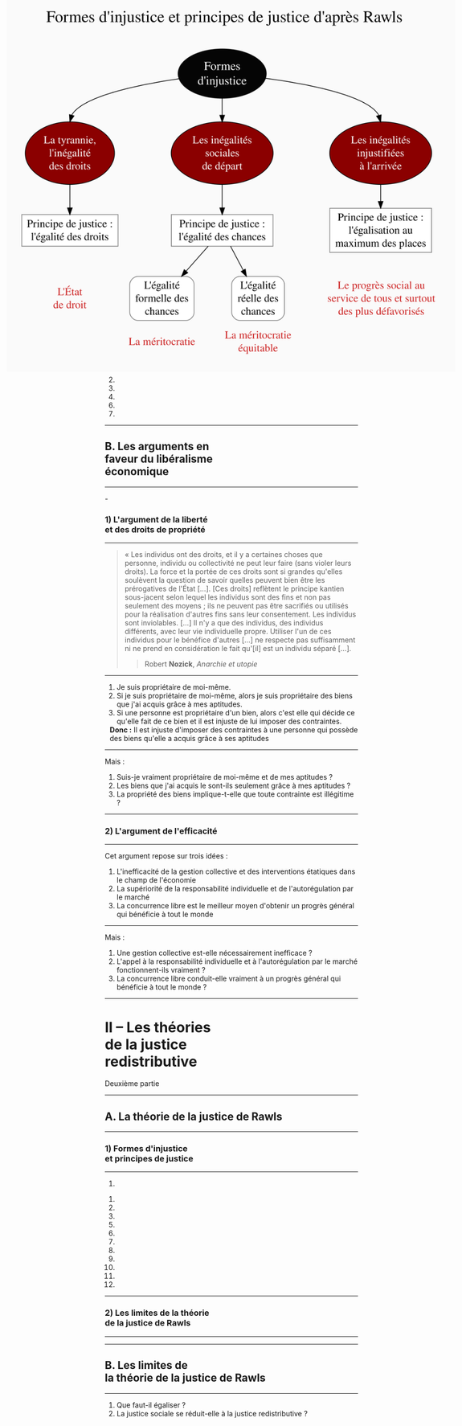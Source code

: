 ```yaml
---
marp: true
theme: teaching
paginate: true
size: 4:3
---
```


<!-- _class: titre -->

# Qu'est-ce<br>que la justice<br>sociale ? <!-- fit -->
Cédric Eyssette
https://eyssette.github.io/


---
<!-- _class: fppppp -->

1) Imaginons trois enfants et une flûte. Anne affirme que la flûte lui revient parce qu’elle est la seule qui sache en jouer ; Bob parce qu’il est pauvre au point de n’avoir aucun jouet ; Carla parce que c'est elle qui l'a fabriquée. C'est à vous de régler ce litige : que décidez-vous ?
2) Faut-il abolir l'héritage ?
3) Quelles sont les inégalités entre les hommes et les femmes, et que faut-il faire ?


---
<!-- _class: partie -->
# I – Le libéralisme économique
Première partie


---
<!-- _class: souspartie -->
## A. Une distinction importante


---
<!-- _class: i1t0  -->
<style scoped>
img {position:absolute!important; top:55px; left:40px; width:92.2%!important; display:block;  margin: 40px 0px; }
</style>

1. ![](https://raw.githubusercontent.com/eyssette/graphviz-examples/master/diagram/libéralisme-trois-formes-part0.dot.svg)
2) ![](https://raw.githubusercontent.com/eyssette/graphviz-examples/master/diagram/libéralisme-trois-formes-part1.dot.svg)
3) ![](https://raw.githubusercontent.com/eyssette/graphviz-examples/master/diagram/libéralisme-trois-formes-part2.dot.svg)
4) ![](https://raw.githubusercontent.com/eyssette/graphviz-examples/master/diagram/libéralisme-trois-formes-part3.dot.svg)
5) ![](https://raw.githubusercontent.com/eyssette/graphviz-examples/master/diagram/libéralisme-trois-formes-part4.dot.svg)
6) ![](https://raw.githubusercontent.com/eyssette/graphviz-examples/master/diagram/libéralisme-trois-formes-part5.dot.svg)
7) ![](https://raw.githubusercontent.com/eyssette/graphviz-examples/master/diagram/libéralisme-trois-formes.dot.svg)


---
<!-- _class: souspartie -->
## B. Les arguments en<br> faveur du libéralisme<br> économique <!-- fit -->

---
<!-- _class: etape -->-

### 1) L'argument de la liberté <br>et des droits de propriété


---
<!-- _class: citationC fmmmm -->

![bg left:25%](https://manwithoutqualities.files.wordpress.com/2018/02/wk_57696_38511_large.jpg?w=736)

>« Les individus ont des droits, et il y a certaines choses que personne, individu ou collectivité ne peut leur faire (sans violer leurs droits). La force et la portée de ces droits sont si grandes qu'elles soulèvent la question de savoir quelles peuvent bien être les prérogatives de l'État […].
[Ces droits] reflètent le principe kantien sous-jacent selon lequel les individus sont des fins et non pas seulement des moyens ; ils ne peuvent pas être sacrifiés ou utilisés pour la réalisation d'autres fins sans leur consentement. Les individus sont inviolables. […] Il n'y a que des individus, des individus différents, avec leur vie individuelle propre. Utiliser l'un de ces individus pour le bénéfice d'autres […] ne respecte pas suffisamment ni ne prend en considération le fait qu'[il] est un individu séparé […].
>>Robert **Nozick**, _Anarchie et utopie_

<!-- On ne peut pas traiter une personne comme un instrument, une simple ressource

Les partisans du libéralisme économique cherchent souvent à le justifier par des raisons morales fondées sur l'idéal d'un individu souverain, responsable et maître de ses choix. L'intervention de l'État serait une forme de paternalisme portant atteinte à l'autonomie des individus, à leur sens de l'initiative, à leur capacité de décider et de s'organiser par eux-mêmes.
 -->

---
<!-- _class: fpppp  -->
<style scoped>
ol li:nth-of-type(4){list-style-type:none; margin-left:-1em}
</style>
1) Je suis propriétaire de moi-même.
2) Si je suis propriétaire de moi-même, alors je suis propriétaire des biens que j'ai acquis grâce à mes aptitudes.
3) Si une personne est propriétaire d'un bien, alors c'est elle qui décide ce qu'elle fait de ce bien et il est injuste de lui imposer des contraintes.
4) **Donc :** Il est injuste d'imposer des contraintes à une personne qui possède des biens qu'elle a acquis grâce à ses aptitudes


---
<!-- _class:  -->
Mais : 
1) Suis-je vraiment propriétaire de moi-même et de mes aptitudes ?
2) Les biens que j'ai acquis le sont-ils seulement grâce à mes aptitudes ?
3) La propriété des biens implique-t-elle que toute contrainte est illégitime ?

<!-- Suis-je vraiment propriétaire de moi-même et de mes aptitudes ?
Les biens que j'ai acquis le sont-ils seulement grâce à mes aptitudes ?
=> part sociale de l'individu  -->


---
<!-- _class: etape -->
### 2) L'argument de l'efficacité

---
<!-- _class: fpppppp -->
Cet argument repose sur trois idées :

1) L'inefficacité de la gestion collective et des interventions étatiques dans le champ de l'économie
2) La supériorité de la responsabilité individuelle et de l'autorégulation par le marché
3) La concurrence libre est le meilleur moyen d'obtenir un progrès général qui bénéficie à tout le monde

<!-- Vouloir contrôler d'en haut les échanges économiques est voué à l'échec : il faut laisser faire les individus qui sont sur le terrain -->

<!-- 
L'intervention de l'État serait inefficace : l'État n'aurait pas la connaissance des situations locales, ne pourrait pas s'adapter rapidement, et ce type d'intervention n'inciterait pas les individus ou les entreprises à trouver de nouvelles solutions.
La concurrence libre serait le meilleur moyen d'obtenir un progrès économique général, qui bénéficie à tout le monde.
La concurrence libre permettrait d'abolir les privilèges de statut et les inégalités qui reposent sur des hiérarchies traditionnelles instituées. -->

---
<!-- _class:  -->

Mais : 
1) Une gestion collective est-elle nécessairement inefficace ?
2) L'appel à la responsabilité individuelle et à l'autorégulation par le marché fonctionnent-ils vraiment ?
3) La concurrence libre conduit-elle vraiment à un progrès général qui bénéficie à tout le monde ?

<!-- La main invisible du marché -->

---
<!-- _class: partie -->
# II – Les théories<br>de la justice<br>redistributive <!-- fit -->
Deuxième partie


---
<!-- _class: souspartie -->
## A. La théorie de la justice de Rawls


---
<!-- _class: etape -->
### 1) Formes d'injustice<br>et principes de justice


---
<!-- _class: i1t0 pp -->
<style scoped>
img {position:absolute!important; top:-20px; left:33px; width:93%!important; display:block;  margin: 0px 0px; }
</style>

1. ![](https://raw.githubusercontent.com/eyssette/graphviz-examples/master/diagram/formes-injustice-principes-justice-Rawls.dot-part1.svg)
1) ![](https://raw.githubusercontent.com/eyssette/graphviz-examples/master/diagram/formes-injustice-principes-justice-Rawls.dot-part2.svg)
1) ![](https://raw.githubusercontent.com/eyssette/graphviz-examples/master/diagram/formes-injustice-principes-justice-Rawls.dot-part3.svg)
1) ![](https://raw.githubusercontent.com/eyssette/graphviz-examples/master/diagram/formes-injustice-principes-justice-Rawls.dot-part4.svg)
1) ![](https://raw.githubusercontent.com/eyssette/graphviz-examples/master/diagram/formes-injustice-principes-justice-Rawls.dot-part5.svg)
1) ![](https://raw.githubusercontent.com/eyssette/graphviz-examples/master/diagram/formes-injustice-principes-justice-Rawls.dot-part6.svg)
1) ![](https://raw.githubusercontent.com/eyssette/graphviz-examples/master/diagram/formes-injustice-principes-justice-Rawls.dot-part7.svg)
1) ![](https://raw.githubusercontent.com/eyssette/graphviz-examples/master/diagram/formes-injustice-principes-justice-Rawls.dot-part8.svg)
1) ![](https://raw.githubusercontent.com/eyssette/graphviz-examples/master/diagram/formes-injustice-principes-justice-Rawls.dot-part9.svg)
1) ![](https://raw.githubusercontent.com/eyssette/graphviz-examples/master/diagram/formes-injustice-principes-justice-Rawls.dot-part10.svg)
1) ![](https://raw.githubusercontent.com/eyssette/graphviz-examples/master/diagram/formes-injustice-principes-justice-Rawls.dot-part11.svg)
1) ![](https://raw.githubusercontent.com/eyssette/graphviz-examples/master/diagram/formes-injustice-principes-justice-Rawls.dot-part12.svg)
1) ![](https://raw.githubusercontent.com/eyssette/graphviz-examples/master/diagram/formes-injustice-principes-justice-Rawls.dot.svg)

<!-- Une hiérarchie entre quatre types de société :
1) Le déterminisme social : les places sociales sont fixées par la naissance dans un groupe social particulier (système de castes, inégalités entre classes sociales)
2) L'égalité formelle des chances : les places sociales ne sont pas réservées à un groupe particulier, elles sont ouvertes à une concurrence libre entre individus, et fondées sur les compétences des individus.
3) L'égalité réelle des chances : on compense les inégalités de départ pour que chacun parte avec les mêmes chances réelles d'accéder aux différentes places sociales.
4) Les sociétés justes au sens de Rawls : il faut aussi égaliser les places sociales ; les différences entre les places sociales ne sont justes que si elles contribuent à améliorer la situation de tout le monde et surtout des plus défavorisés. -->

---
<!-- _class: etape -->
### 2) Les limites de la théorie<br>de la justice de Rawls


---
<!-- _class: fmmmm -->


---
<!-- _class: souspartie -->
## B. Les limites de<br>la théorie de la justice de Rawls


---
<!-- _class:  -->

1) Que faut-il égaliser ?
2) La justice sociale se réduit-elle à la justice redistributive ?

<!-- Ressources réelles, capabilités ? -->